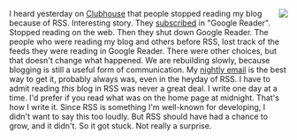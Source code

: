 <img src="http://static.scripting.com/larryKing/images/2014/03/12/stooges.gif" border="0" align="right">I heard yesterday on <a href="http://scripting.com/2020/08/05/144824.html?title=clubhouseFirstImpressions">Clubhouse</a> that people stopped reading my blog because of RSS. Interesting story. They <a href="http://scripting.com/2014/03/12/thingsAreCrystallizing.html">subscribed</a> in "Google Reader". Stopped reading on the web. Then they shut down Google Reader. The people who were reading my blog and others before RSS, lost track of the feeds they were reading in Google Reader. There were other choices, but that doesn't change what happened. We are rebuilding slowly, because blogging is still a useful form of communication. My <a href="http://scripting.com/email/">nightly email</a> is the best way to get it, probably always was, even in the heyday of RSS. I have to admit reading <i>this</i> blog in RSS was never a great deal. I write one day at a time. I'd prefer if you read what was on the home page at midnight. That's how I write it. Since RSS is something I'm well-known for developing, I didn't want to say this too loudly. But RSS should have had a chance to grow, and it didn't. So it got stuck. Not really a surprise.  
